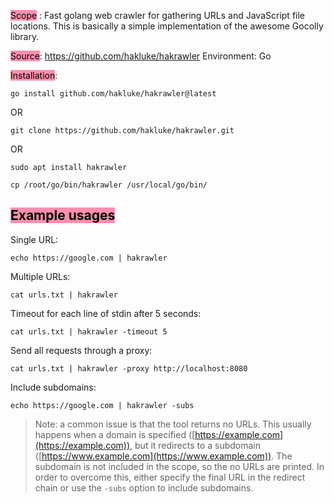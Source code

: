 <mark style="background: #FF5582A6;">Scope</mark> : Fast golang web crawler for gathering URLs and JavaScript file locations. This is basically a simple implementation of the awesome Gocolly library.

<mark style="background: #FF5582A6;">Source</mark>:   https://github.com/hakluke/hakrawler
Environment:  Go

<mark style="background: #FF5582A6;">Installation</mark>:  
```
go install github.com/hakluke/hakrawler@latest
```
OR
```
git clone https://github.com/hakluke/hakrawler.git
```
OR 
```
sudo apt install hakrawler
```

```
cp /root/go/bin/hakrawler /usr/local/go/bin/
```


## <mark style="background: #FF5582A6;">Example usages</mark>

Single URL:

```
echo https://google.com | hakrawler
```

Multiple URLs:

```
cat urls.txt | hakrawler
```

Timeout for each line of stdin after 5 seconds:

```
cat urls.txt | hakrawler -timeout 5
```

Send all requests through a proxy:

```
cat urls.txt | hakrawler -proxy http://localhost:8080
```

Include subdomains:

```
echo https://google.com | hakrawler -subs
```

> Note: a common issue is that the tool returns no URLs. This usually happens when a domain is specified ([https://example.com](https://example.com)), but it redirects to a subdomain ([https://www.example.com](https://www.example.com)). The subdomain is not included in the scope, so the no URLs are printed. In order to overcome this, either specify the final URL in the redirect chain or use the `-subs` option to include subdomains.